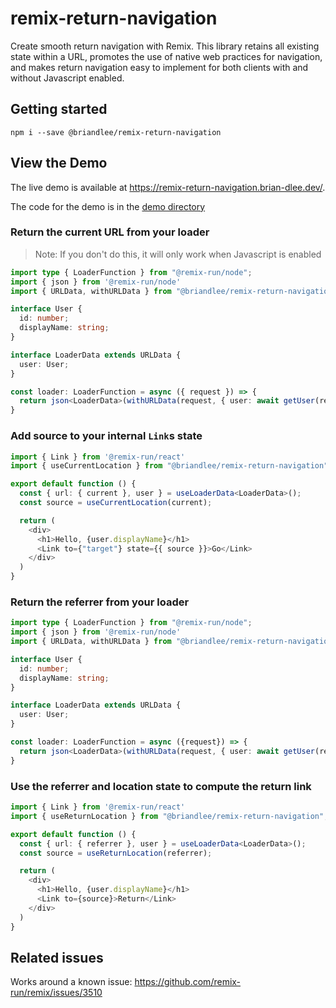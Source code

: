 # remix-return-navigation

Create smooth return navigation with Remix. This library retains all existing state within a URL, promotes the
use of native web practices for navigation, and makes return navigation easy to implement for both clients with and
without Javascript enabled.

## Getting started

```shell
npm i --save @briandlee/remix-return-navigation
```

## View the Demo

The live demo is available at https://remix-return-navigation.brian-dlee.dev/.

The code for the demo is in the [demo directory](demo.)

### Return the current URL from your loader

> Note: If you don't do this, it will only work when Javascript is enabled

```typescript
import type { LoaderFunction } from "@remix-run/node";
import { json } from '@remix-run/node'
import { URLData, withURLData } from "@briandlee/remix-return-navigation";

interface User {
  id: number;
  displayName: string;
}

interface LoaderData extends URLData {
  user: User;
}

const loader: LoaderFunction = async ({ request }) => {
  return json<LoaderData>(withURLData(request, { user: await getUser(request) }));
}
```

### Add source to your internal `Link`s state

```typescript jsx
import { Link } from '@remix-run/react'
import { useCurrentLocation } from "@briandlee/remix-return-navigation";

export default function () {
  const { url: { current }, user } = useLoaderData<LoaderData>();
  const source = useCurrentLocation(current);

  return (
    <div>
      <h1>Hello, {user.displayName}</h1>
      <Link to={"target"} state={{ source }}>Go</Link>
    </div>
  )
}
```

### Return the referrer from your loader

```typescript
import type { LoaderFunction } from "@remix-run/node";
import { json } from '@remix-run/node'
import { URLData, withURLData } from "@briandlee/remix-return-navigation";

interface User {
  id: number;
  displayName: string;
}

interface LoaderData extends URLData {
  user: User;
}

const loader: LoaderFunction = async ({request}) => {
  return json<LoaderData>(withURLData(request, { user: await getUser(request) }));
}
```


### Use the referrer and location state to compute the return link

```typescript jsx
import { Link } from '@remix-run/react'
import { useReturnLocation } from "@briandlee/remix-return-navigation";

export default function () {
  const { url: { referrer }, user } = useLoaderData<LoaderData>();
  const source = useReturnLocation(referrer);

  return (
    <div>
      <h1>Hello, {user.displayName}</h1>
      <Link to={source}>Return</Link>
    </div>
  )
}
```

## Related issues

Works around a known issue: https://github.com/remix-run/remix/issues/3510
